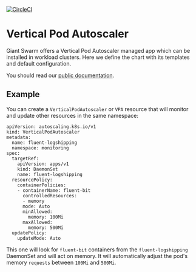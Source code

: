 [![CircleCI](https://circleci.com/gh/giantswarm/vertical-pod-autoscaler-app.svg?style=shield)](https://circleci.com/gh/giantswarm/vertical-pod-autoscaler-app)

# Vertical Pod Autoscaler

Giant Swarm offers a Vertical Pod Autoscaler managed app which can be installed in workload clusters. Here we define the chart with its templates and default configuration.

You should read our [public documentation](https://docs.giantswarm.io/getting-started/operations/autoscaling/vertical-pod-autoscaler).

## Example

You can create a `VerticalPodAutoscaler` or `VPA` resource that will monitor and update other resources in the same namespace:

```
apiVersion: autoscaling.k8s.io/v1
kind: VerticalPodAutoscaler
metadata:
  name: fluent-logshipping
  namespace: monitoring
spec:
  targetRef:
    apiVersion: apps/v1
    kind: DaemonSet
    name: fluent-logshipping
  resourcePolicy:
    containerPolicies:
    - containerName: fluent-bit
      controlledResources:
      - memory
      mode: Auto
      minAllowed:
        memory: 100Mi
      maxAllowed:
        memory: 500Mi
  updatePolicy:
    updateMode: Auto
```

This one will look for `fluent-bit` containers from the `fluent-logshipping` DaemonSet and will act on memory. It will automatically adjust the pod's memory `requests` between `100Mi` and `500Mi`.

